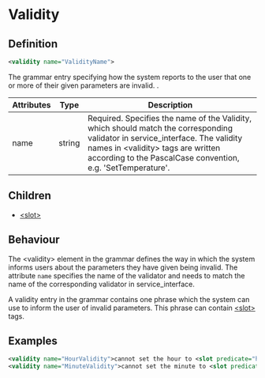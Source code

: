 # Validity
## Definition
```xml
<validity name="ValidityName">
```

The grammar entry specifying how the system reports to the user that one or more of their given parameters are invalid. .

| Attributes | Type | Description |
| --- | --- | --- |
| name | string |  Required. Specifies the name of the Validity, which should match the corresponding validator in service_interface. The validity names in <validity\> tags are written according to the PascalCase convention, e.g. 'SetTemperature'. |

## Children

- [<slot\>](/tdm_documentation/grammar/children/slot)

## Behaviour

The <validity\> element in the grammar defines the way in which the system informs users about the parameters they have given being invalid. The attribute `name` specifies the name of the validator and needs to match the name of the corresponding validator in service_interface.

A validity entry in the grammar contains one phrase which the system can use to inform the user of invalid parameters. This phrase can contain [<slot\>](/tdm_documentation/grammar/children/slot) tags.

## Examples

```xml
<validity name="HourValidity">cannot set the hour to <slot predicate="hour_to_set"/>.</validity>
<validity name="MinuteValidity">cannot set the minute to <slot predicate="minute_to_set"/>.</validity>
```
